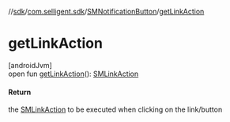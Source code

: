 //[sdk](../../../index.md)/[com.selligent.sdk](../index.md)/[SMNotificationButton](index.md)/[getLinkAction](get-link-action.md)

# getLinkAction

[androidJvm]\
open fun [getLinkAction](get-link-action.md)(): [SMLinkAction](../-s-m-link-action/index.md)

#### Return

the [SMLinkAction](../-s-m-link-action/index.md) to be executed when clicking on the link/button
